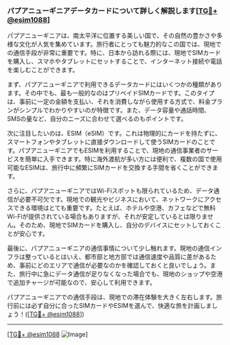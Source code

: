 ### パプアニューギニアデータカードについて詳しく解説します[[TG💪+ @esim1088](https://t.me/s/esim1088)]

パプアニューギニアは、南太平洋に位置する美しい国で、その自然の豊かさや多様な文化が人気を集めています。旅行者にとっても魅力的なこの国では、現地での通信手段が非常に重要です。特に、日本から訪れる際には、現地でSIMカードを購入し、スマホやタブレットにセットすることで、インターネット接続や電話を楽しむことができます。

まず、パプアニューギニアで利用できるデータカードにはいくつかの種類があります。その中でも、最も一般的なのはプリペイドSIMカードです。このタイプは、事前に一定の金額を支払い、それを消費しながら使用する方式で、料金プランがシンプルでわかりやすいのが特徴です。また、データ容量や通話時間、SMSの量など、自分のニーズに合わせて選べるのもポイントです。

次に注目したいのは、ESIM（eSIM）です。これは物理的にカードを持たずに、スマートフォンやタブレットに直接ダウンロードして使うSIMカードのことです。パプアニューギニアでもESIMを利用することで、現地の通信事業者のサービスを簡単に入手できます。特に海外渡航が多い方には便利で、複数の国で使用可能なESIMは、旅行中に頻繁にSIMカードを交換する手間を省くことができます。

さらに、パプアニューギニアではWi-Fiスポットも限られているため、データ通信が必要不可欠です。現地での観光やビジネスにおいて、ネットワークにアクセスできる環境はとても重要です。たとえば、ホテルや空港、カフェなどで無料Wi-Fiが提供されている場合もありますが、それが安定しているとは限りません。そのため、現地でSIMカードを購入し、自分のデバイスにセットしておくことが安心です。

最後に、パプアニューギニアの通信事情について少し触れます。現地の通信インフラは整っているとはいえ、都市部と地方部では通信速度や品質に差があるため、事前にどのエリアで通信が必要なのかを確認しておくと良いでしょう。また、旅行中に急にデータ通信が足りなくなった場合でも、現地のショップや空港で追加チャージが可能なので、安心して利用できます。

パプアニューギニアでの通信手段は、現地での滞在体験を大きく左右します。旅行前には必ず自分に合ったSIMカードやESIMを選んで、快適な旅を計画しましょう！([[TG💪+ @esim1088](https://t.me/s/esim1088)])

---

[[TG💪+ @esim1088](https://t.me/s/esim1088) ![Image](https://i.postimg.cc/Y0z9fWf4/image.png)]